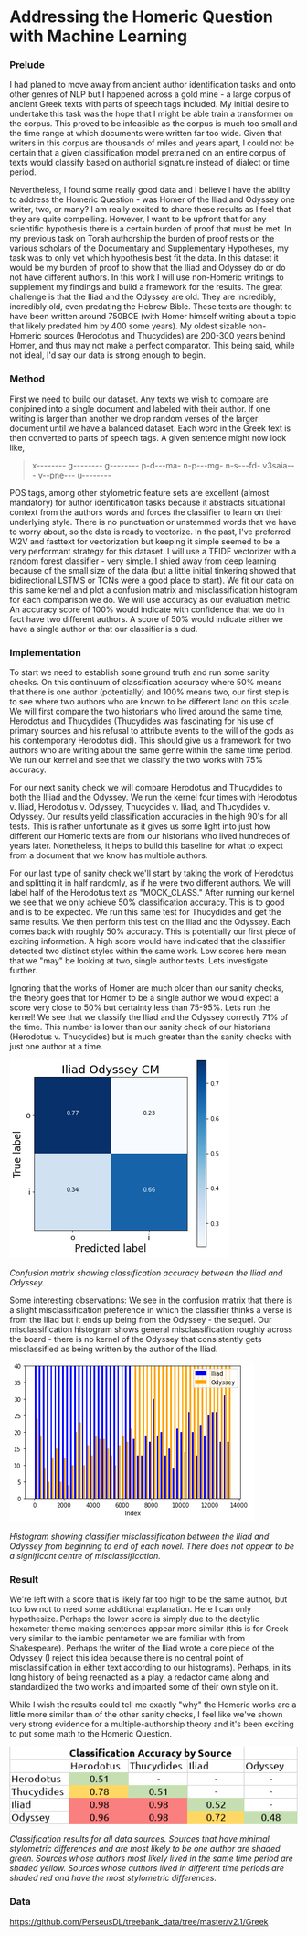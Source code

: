# Addressing the Homeric Question with Machine Learning

### Prelude 
I had planed to move away from ancient author identification tasks and onto other genres of NLP but I happened across a gold mine - a large corpus of ancient Greek texts with parts of speech tags included. My initial desire to undertake this task was the hope that I might be able train a transformer on the corpus. This proved to be infeasible as the corpus is much too small and the time range at which documents were written far too wide. Given that writers in this corpus are thousands of miles and years apart, I could not be certain that a given classification model pretrained on an entire corpus of texts would classify based on authorial signature instead of dialect or time period. 

Nevertheless, I found some really good data and I believe I have the ability to address the Homeric Question - was Homer of the Iliad and Odyssey one writer, two, or many? I am really excited to share these results as I feel that they are quite compelling. However, I want to be upfront that for any scientific hypothesis there is a certain burden of proof that must be met. In my previous task on Torah authorship the burden of proof rests on the various scholars of the Documentary and Supplementary Hypotheses, my task was to only vet which hypothesis best fit the data. In this dataset it would be my burden of proof to show that the Iliad and Odyssey do or do not have different authors. In this work I will use non-Homeric writings to supplement my findings and build a framework for the results. The great challenge is that the Iliad and the Odyssey are old. They are incredibly, incredibly old, even predating the Hebrew Bible. These texts are thought to have been written around 750BCE (with Homer himself writing about a topic that likely predated him by 400 some years). My oldest sizable non-Homeric sources (Herodotus and Thucydides) are 200-300 years behind Homer, and thus may not make a perfect comparator. This being said, while not ideal, I'd say our data is strong enough to begin.

### Method
First we need to build our dataset. Any texts we wish to compare are conjoined into a single document and labeled with their author. If one writing is larger than another we drop random verses of the larger document until we have a balanced dataset. Each word in the Greek text is then converted to parts of speech tags. A given sentence might now look like,
> x-------- g-------- g-------- p-d---ma- n-p---mg- n-s---fd- v3saia--- v--pne--- u--------

POS tags, among other stylometric feature sets are excellent (almost mandatory) for author identification tasks because it abstracts situational context from the authors words and forces the classifier to learn on their underlying style. There is no punctuation or unstemmed words that we have to worry about, so the data is ready to vectorize. In the past, I've preferred W2V and fasttext for vectorization but keeping it simple seemed to be a very performant strategy for this dataset. I will use a TFIDF vectorizer with a random forest classifier - very simple. I shied away from deep learning because of the small size of the data (but a little initial tinkering showed that bidirectional LSTMS or TCNs were a good place to start). We fit our data on this same kernel and plot a confusion matrix and misclassification histogram for each comparison we do. We will use accuracy as our evaluation metric. An accuracy score of 100% would indicate with confidence that we do in fact have two different authors. A score of 50% would indicate either we have a single author or that our classifier is a dud. 

### Implementation
To start we need to establish some ground truth and run some sanity checks. On this continuum of classification accuracy where 50% means that there is one author (potentially) and 100% means two, our first step is to see where two authors who are known to be different land on this scale. We will first compare the two historians who lived around the same time, Herodotus and Thucydides (Thucydides was fascinating for his use of primary sources and his refusal to attribute events to the will of the gods as his contemporary Herodotus did). This should give us a framework for two authors who are writing about the same genre within the same time period. We run our kernel and see that we classify the two works with 75% accuracy. 

For our next sanity check we will compare Herodotus and Thucydides to both the Illiad and the Odyssey. We run the kernel four times with Herodotus v. Iliad, Herodotus v. Odyssey, Thucydides v. Iliad, and Thucydides v. Odyssey. Our results yeild classification accuracies in the high 90's for all tests. This is rather unfortunate as it gives us some light into just how different our Homeric texts are from our historians who lived hundredes of years later. Nonetheless, it helps to build this baseline for what to expect from a document that we know has multiple authors.

For our last type of sanity check we'll start by taking the work of Herodotus and splitting it in half randomly, as if he were two different authors. We will label half of the Herodotus text as "MOCK_CLASS." After running our kernel we see that we only achieve 50% classification accuracy. This is to good and is to be expected. We run this same test for Thucydides and get the same results. We then perform this test on the Iliad and the Odyssey. Each comes back with roughly 50% accuracy. This is potentially our first piece of exciting information. A high score would have indicated that the classifier detected two distinct styles within the same work. Low scores here mean that we "may" be looking at two, single author texts. Lets investigate further.

Ignoring that the works of Homer are much older than our sanity checks, the theory goes that for Homer to be a single author we would expect a score very close to 50% but certainty less than 75-95%. Lets run the kernel! We see that we classify the Iliad and the Odyssey correctly 71% of the time. This number is lower than our sanity check of our historians (Herodotus v. Thucydides) but is much greater than the sanity checks with just one author at a time. 

![Confusion matrix showing classification accuracy between the Iliad and Odyssey.](images/confusion_matrix.png?raw=true "Misclassification Histogram")

*Confusion matrix showing classification accuracy between the Iliad and Odyssey.*

Some interesting observations: We see in the confusion matrix that there is a slight misclassification preference in which the classifier thinks a verse is from the Iliad but it ends up being from the Odyssey - the sequel. Our misclassification histogram shows general misclassification roughly across the board - there is no kernel of the Odyssey that consistently gets misclassified as being written by the author of the Iliad.

![Histogram showing classifier misclassification between the Iliad and Odyssey from beginning to end of each novel. There does not appear to be a significant centre of misclassification.](images/misclassification_histogram.png?raw=true "Misclassification Histogram")

*Histogram showing classifier misclassification between the Iliad and Odyssey from beginning to end of each novel. There does not appear to be a significant centre of misclassification.*

### Result
We're left with a score that is likely far too high to be the same author, but too low not to need some additional explanation. Here I can only hypothesize. Perhaps the lower score is simply due to the dactylic hexameter theme making sentences appear more similar (this is for Greek very similar to the iambic pentameter we are familiar with from Shakespeare). Perhaps the writer of the Iliad wrote a core piece of the Odyssey (I reject this idea because there is no central point of misclassification in either text according to our histograms). Perhaps, in its long history of being reenacted as a play, a redactor came along and standardized the two works and imparted some of their own style on it. 

While I wish the results could tell me exactly "why" the Homeric works are a little more similar than of the other sanity checks, I feel like we've shown very strong evidence for a multiple-authorship theory and it's been exciting to put some math to the Homeric Question.

![Classification results for all data sources. Sources that have minimal stylometric differences and are most likely to be one author are shaded green. Sources whose authors most likely lived in the same time period are shaded yellow. Sources whose authors lived in different time periods are shaded red and have the most stylometric differences.](images/results.png?raw=true "Misclassification Histogram")

*Classification results for all data sources. Sources that have minimal stylometric differences and are most likely to be one author are shaded green. Sources whose authors most likely lived in the same time period are shaded yellow. Sources whose authors lived in different time periods are shaded red and have the most stylometric differences.*

### Data
https://github.com/PerseusDL/treebank_data/tree/master/v2.1/Greek
